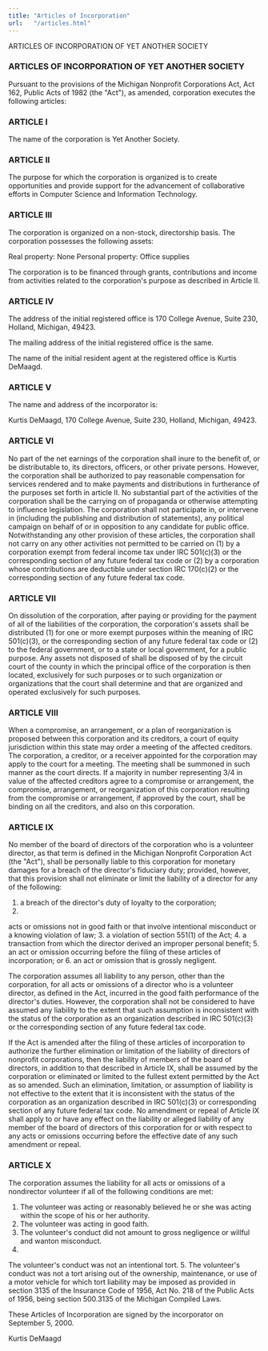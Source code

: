 ```yaml
---
title: "Articles of Incorporation"
url:   "/articles.html"
---
```

ARTICLES OF INCORPORATION OF YET ANOTHER SOCIETY
### ARTICLES OF INCORPORATION OF YET ANOTHER SOCIETY

Pursuant to the provisions of the Michigan Nonprofit
Corporations Act, Act 162, Public Acts of 1982 (the "Act"),
as amended, corporation executes the following articles:

### ARTICLE I

The name of the corporation is Yet Another
Society.

### ARTICLE II

The
purpose for which the corporation is organized is to create
opportunities and provide support for the advancement of
collaborative efforts in Computer Science and Information
Technology.

### ARTICLE III

The
corporation is organized on a non-stock, directorship basis.
The corporation possesses the following assets:

Real
property: None
Personal property: Office supplies

The
corporation is to be financed through grants, contributions
and income from activities related to the corporation's
purpose as described in Article II.

### ARTICLE IV

The address of the initial registered office is 170
College Avenue, Suite 230, Holland, Michigan, 49423.

The
mailing address of the initial registered office is the
same.

The name of the initial resident agent at
the registered office is Kurtis DeMaagd.

### ARTICLE V

The name and address of the incorporator is:

Kurtis
DeMaagd, 170 College Avenue, Suite 230, Holland, Michigan,
49423.

### ARTICLE VI

No part
of the net earnings of the corporation shall inure to the
benefit of, or be distributable to, its directors, officers,
or other private persons. However, the corporation shall be
authorized to pay reasonable compensation for services
rendered and to make payments and distributions in
furtherance of the purposes set forth in article II. No
substantial part of the activities of the corporation shall
be the carrying on of propaganda or otherwise attempting to
influence legislation. The corporation shall not participate
in, or intervene in (including the publishing and
distribution of statements), any political campaign on
behalf of or in opposition to any candidate for public
office. Notwithstanding any other provision of these
articles, the corporation shall not carry on any other
activities not permitted to be carried on (1) by a
corporation exempt from federal income tax under IRC
501(c)(3) or the corresponding section of any future federal
tax code or (2) by a corporation whose contributions are
deductible under section IRC 170(c)(2) or the corresponding
section of any future federal tax code.

### ARTICLE VII

On dissolution of the corporation, after paying or
providing for the payment of all of the liabilities of the
corporation, the corporation's assets shall be distributed
(1) for one or more exempt purposes within the meaning of
IRC 501(c)(3), or the corresponding section of any future
federal tax code or (2) to the federal government, or to a
state or local government, for a public purpose. Any assets
not disposed of shall be disposed of by the circuit court of
the county in which the principal office of the corporation
is then located, exclusively for such purposes or to such
organization or organizations that the court shall determine
and that are organized and operated exclusively for such
purposes.

### ARTICLE VIII

When
a compromise, an arrangement, or a plan of reorganization is
proposed between this corporation and its creditors, a court
of equity jurisdiction within this state may order a meeting
of the affected creditors. The corporation, a creditor, or a
receiver appointed for the corporation may apply to the
court for a meeting. The meeting shall be summoned in such
manner as the court directs. If a majority in number
representing 3/4 in value of the affected creditors agree to
a compromise or arrangement, the compromise, arrangement, or
reorganization of this corporation resulting from the
compromise or arrangement, if approved by the court, shall
be binding on all the creditors, and also on this
corporation.

### ARTICLE IX

No
member of the board of directors of the corporation who is a
volunteer director, as that term is defined in the Michigan
Nonprofit Corporation Act (the "Act"), shall be personally
liable to this corporation for monetary damages for a breach
of the director's fiduciary duty; provided, however, that
this provision shall not eliminate or limit the liability of
a director for any of the following:

1. a breach
of the director's duty of loyalty to the corporation;
2.
acts or omissions not in good faith or that involve
intentional misconduct or a knowing violation of law;
3.
a violation of section 551(1) of the Act;
4. a
transaction from which the director derived an improper
personal benefit;
5. an act or omission occurring
before the filing of these articles of incorporation; or
6.
an act or omission that is grossly negligent.

The
corporation assumes all liability to any person, other than
the corporation, for all acts or omissions of a director who
is a volunteer director, as defined in the Act, incurred in
the good faith performance of the director's duties.
However, the corporation shall not be considered to have
assumed any liability to the extent that such assumption is
inconsistent with the status of the corporation as an
organization described in IRC 501(c)(3) or the corresponding
section of any future federal tax code.

If the
Act is amended after the filing of these articles of
incorporation to authorize the further elimination or
limitation of the liability of directors of nonprofit
corporations, then the liability of members of the board of
directors, in addition to that described in Article IX,
shall be assumed by the corporation or eliminated or limited
to the fullest extent permitted by the Act as so amended.
Such an elimination, limitation, or assumption of liability
is not effective to the extent that it is inconsistent with
the status of the corporation as an organization described
in IRC 501(c)(3) or corresponding section of any future
federal tax code. No amendment or repeal of Article IX shall
apply to or have any effect on the liability or alleged
liability of any member of the board of directors of this
corporation for or with respect to any acts or omissions
occurring before the effective date of any such amendment or
repeal.

### ARTICLE X

The
corporation assumes the liability for all acts or omissions
of a nondirector volunteer if all of the following
conditions are met:

1. The volunteer was acting
or reasonably believed he or she was acting within the scope
of his or her authority.
2. The volunteer was acting in
good faith.
3. The volunteer's conduct did not amount
to gross negligence or willful and wanton misconduct.
4.
The volunteer's conduct was not an intentional tort.
5.
The volunteer's conduct was not a tort arising out of the
ownership, maintenance, or use of a motor vehicle for which
tort liability may be imposed as provided in section 3135 of
the Insurance Code of 1956, Act No. 218 of the Public Acts
of 1956, being section 500.3135 of the Michigan Compiled
Laws.

These Articles of Incorporation are signed
by the incorporator on September 5, 2000.

Kurtis
DeMaagd

